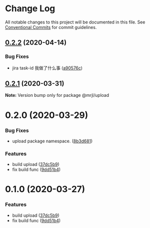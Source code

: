 # Change Log

All notable changes to this project will be documented in this file.
See [Conventional Commits](https://conventionalcommits.org) for commit guidelines.

## [0.2.2](https://www.github.com/msb-fe/msb-library/compare/@mrjl/upload@0.2.1...@mrjl/upload@0.2.2) (2020-04-14)


### Bug Fixes

* jira task-id 我做了什么事 ([a90576c](https://www.github.com/msb-fe/msb-library/commit/a90576c25821f7d86c393eaa13f0bd69b4aee1b9))






## [0.2.1](https://www.github.com/camelwu/muliRepo4Lib/compare/@mrjl/upload@0.2.0...@mrjl/upload@0.2.1) (2020-03-31)

**Note:** Version bump only for package @mrjl/upload





# 0.2.0 (2020-03-29)


### Bug Fixes

* upload package namespace. ([8b3d681](https://www.github.com/camelwu/muliRepo4Lib/commit/8b3d681147984d9361715f104c238502bc03a6ce))


### Features

* build upload ([37dc5b9](https://www.github.com/camelwu/muliRepo4Lib/commit/37dc5b98f6d121e816d988b1838e47034b7234f9))
* fix build func ([9dd51b4](https://www.github.com/camelwu/muliRepo4Lib/commit/9dd51b4939506263470a9d0cae0d06c15e342be5))





# 0.1.0 (2020-03-27)


### Features

* build upload ([37dc5b9](https://www.github.com/camelwu/muliRepo4Lib/commit/37dc5b98f6d121e816d988b1838e47034b7234f9))
* fix build func ([9dd51b4](https://www.github.com/camelwu/muliRepo4Lib/commit/9dd51b4939506263470a9d0cae0d06c15e342be5))
